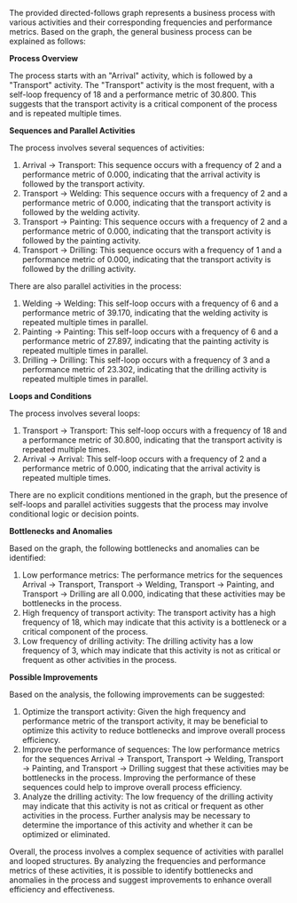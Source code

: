 The provided directed-follows graph represents a business process with various activities and their corresponding frequencies and performance metrics. Based on the graph, the general business process can be explained as follows:

**Process Overview**

The process starts with an "Arrival" activity, which is followed by a "Transport" activity. The "Transport" activity is the most frequent, with a self-loop frequency of 18 and a performance metric of 30.800. This suggests that the transport activity is a critical component of the process and is repeated multiple times.

**Sequences and Parallel Activities**

The process involves several sequences of activities:

1. Arrival -> Transport: This sequence occurs with a frequency of 2 and a performance metric of 0.000, indicating that the arrival activity is followed by the transport activity.
2. Transport -> Welding: This sequence occurs with a frequency of 2 and a performance metric of 0.000, indicating that the transport activity is followed by the welding activity.
3. Transport -> Painting: This sequence occurs with a frequency of 2 and a performance metric of 0.000, indicating that the transport activity is followed by the painting activity.
4. Transport -> Drilling: This sequence occurs with a frequency of 1 and a performance metric of 0.000, indicating that the transport activity is followed by the drilling activity.

There are also parallel activities in the process:

1. Welding -> Welding: This self-loop occurs with a frequency of 6 and a performance metric of 39.170, indicating that the welding activity is repeated multiple times in parallel.
2. Painting -> Painting: This self-loop occurs with a frequency of 6 and a performance metric of 27.897, indicating that the painting activity is repeated multiple times in parallel.
3. Drilling -> Drilling: This self-loop occurs with a frequency of 3 and a performance metric of 23.302, indicating that the drilling activity is repeated multiple times in parallel.

**Loops and Conditions**

The process involves several loops:

1. Transport -> Transport: This self-loop occurs with a frequency of 18 and a performance metric of 30.800, indicating that the transport activity is repeated multiple times.
2. Arrival -> Arrival: This self-loop occurs with a frequency of 2 and a performance metric of 0.000, indicating that the arrival activity is repeated multiple times.

There are no explicit conditions mentioned in the graph, but the presence of self-loops and parallel activities suggests that the process may involve conditional logic or decision points.

**Bottlenecks and Anomalies**

Based on the graph, the following bottlenecks and anomalies can be identified:

1. Low performance metrics: The performance metrics for the sequences Arrival -> Transport, Transport -> Welding, Transport -> Painting, and Transport -> Drilling are all 0.000, indicating that these activities may be bottlenecks in the process.
2. High frequency of transport activity: The transport activity has a high frequency of 18, which may indicate that this activity is a bottleneck or a critical component of the process.
3. Low frequency of drilling activity: The drilling activity has a low frequency of 3, which may indicate that this activity is not as critical or frequent as other activities in the process.

**Possible Improvements**

Based on the analysis, the following improvements can be suggested:

1. Optimize the transport activity: Given the high frequency and performance metric of the transport activity, it may be beneficial to optimize this activity to reduce bottlenecks and improve overall process efficiency.
2. Improve the performance of sequences: The low performance metrics for the sequences Arrival -> Transport, Transport -> Welding, Transport -> Painting, and Transport -> Drilling suggest that these activities may be bottlenecks in the process. Improving the performance of these sequences could help to improve overall process efficiency.
3. Analyze the drilling activity: The low frequency of the drilling activity may indicate that this activity is not as critical or frequent as other activities in the process. Further analysis may be necessary to determine the importance of this activity and whether it can be optimized or eliminated.

Overall, the process involves a complex sequence of activities with parallel and looped structures. By analyzing the frequencies and performance metrics of these activities, it is possible to identify bottlenecks and anomalies in the process and suggest improvements to enhance overall efficiency and effectiveness.